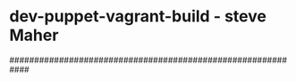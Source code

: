 # dev-puppet-vagrant-build - steve Maher
############################################################
